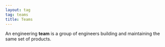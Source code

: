 ```yaml
---
layout: tag
tag: teams
title: Teams 
---
```


An engineering **team** is a group of engineers building and maintaining the same set of products.